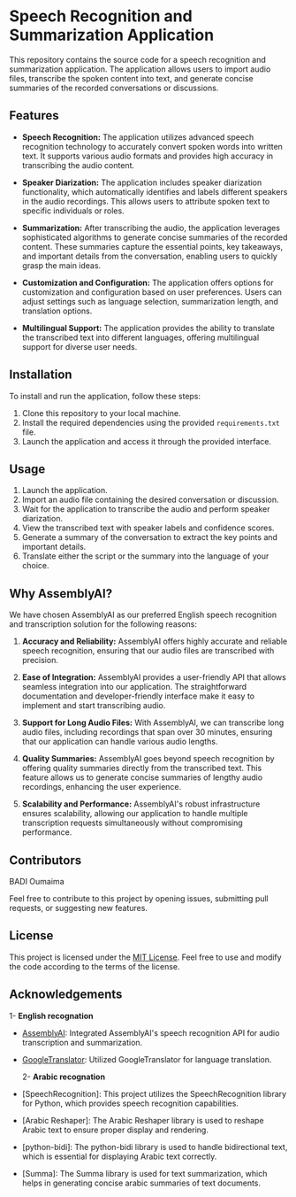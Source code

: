 # Speech Recognition and Summarization Application

This repository contains the source code for a speech recognition and summarization application. The application allows users to import audio files, transcribe the spoken content into text, and generate concise summaries of the recorded conversations or discussions.

## Features

- **Speech Recognition:** The application utilizes advanced speech recognition technology to accurately convert spoken words into written text. It supports various audio formats and provides high accuracy in transcribing the audio content.

- **Speaker Diarization:** The application includes speaker diarization functionality, which automatically identifies and labels different speakers in the audio recordings. This allows users to attribute spoken text to specific individuals or roles.

- **Summarization:** After transcribing the audio, the application leverages sophisticated algorithms to generate concise summaries of the recorded content. These summaries capture the essential points, key takeaways, and important details from the conversation, enabling users to quickly grasp the main ideas.

- **Customization and Configuration:** The application offers options for customization and configuration based on user preferences. Users can adjust settings such as language selection, summarization length, and translation options.

- **Multilingual Support:** The application provides the ability to translate the transcribed text into different languages, offering multilingual support for diverse user needs.

## Installation

To install and run the application, follow these steps:

1. Clone this repository to your local machine.
2. Install the required dependencies using the provided `requirements.txt` file.
3. Launch the application and access it through the provided interface.

## Usage

1. Launch the application.
2. Import an audio file containing the desired conversation or discussion.
3. Wait for the application to transcribe the audio and perform speaker diarization.
4. View the transcribed text with speaker labels and confidence scores.
5. Generate a summary of the conversation to extract the key points and important details.
6. Translate either the script or the summary into the language of your choice.

## Why AssemblyAI?

We have chosen AssemblyAI as our preferred English speech recognition and transcription solution for the following reasons:

1. **Accuracy and Reliability:** AssemblyAI offers highly accurate and reliable speech recognition, ensuring that our audio files are transcribed with precision.
   
3. **Ease of Integration:** AssemblyAI provides a user-friendly API that allows seamless integration into our application. The straightforward documentation and developer-friendly interface make it easy to implement and start transcribing audio.

3. **Support for Long Audio Files:** With AssemblyAI, we can transcribe long audio files, including recordings that span over 30 minutes, ensuring that our application can handle various audio lengths.

4. **Quality Summaries:** AssemblyAI goes beyond speech recognition by offering quality summaries directly from the transcribed text. This feature allows us to generate concise summaries of lengthy audio recordings, enhancing the user experience.

5. **Scalability and Performance:** AssemblyAI's robust infrastructure ensures scalability, allowing our application to handle multiple transcription requests simultaneously without compromising performance.
   
## Contributors

BADI Oumaima

Feel free to contribute to this project by opening issues, submitting pull requests, or suggesting new features.

## License

This project is licensed under the [MIT License](LICENSE). Feel free to use and modify the code according to the terms of the license.

## Acknowledgements
   1- **English recognation**
- [AssemblyAI](https://www.assemblyai.com/): Integrated AssemblyAI's speech recognition API for audio transcription and summarization.
- [GoogleTranslator](https://pypi.org/project/deep-translator/): Utilized GoogleTranslator for language translation.
  
  2- **Arabic recognation**
- [SpeechRecognition]: This project utilizes the SpeechRecognition library for Python, which provides speech recognition capabilities.
- [Arabic Reshaper]: The Arabic Reshaper library is used to reshape Arabic text to ensure proper display and rendering.
- [python-bidi]: The python-bidi library is used to handle bidirectional text, which is essential for displaying Arabic text correctly.
- [Summa]: The Summa library is used for text summarization, which helps in generating concise arabic summaries of text documents.
